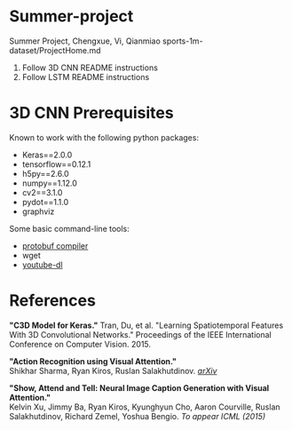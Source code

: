 # Summer-project
Summer Project, Chengxue, Vi, Qianmiao 
sports-1m-dataset/ProjectHome.md

1. Follow 3D CNN README instructions
2. Follow LSTM README instructions

3D CNN Prerequisites
=============
Known to work with the following python packages:
- Keras==2.0.0
- tensorflow==0.12.1
- h5py==2.6.0
- numpy==1.12.0
- cv2==3.1.0
- pydot==1.1.0
- graphviz

Some basic command-line tools:
- [protobuf compiler](https://developers.google.com/protocol-buffers/docs/downloads)
- wget
- [youtube-dl](https://rg3.github.io/youtube-dl/)

References
==========

**"C3D Model for Keras."** 
Tran, Du, et al. "Learning Spatiotemporal Features With 3D Convolutional Networks." Proceedings of the IEEE International Conference on Computer Vision. 2015.

**"Action Recognition using Visual Attention."**  
Shikhar Sharma, Ryan Kiros, Ruslan Salakhutdinov. *[arXiv](http://arxiv.org/abs/1511.04119)*


**"Show, Attend and Tell: Neural Image Caption Generation with Visual Attention."**  
Kelvin Xu, Jimmy Ba, Ryan Kiros, Kyunghyun Cho, Aaron Courville, Ruslan
Salakhutdinov, Richard Zemel, Yoshua Bengio. *To appear ICML (2015)*

